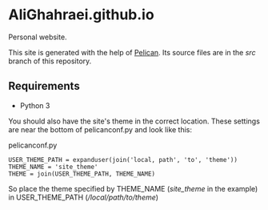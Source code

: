 # AliGhahraei.github.io
Personal website.

This site is generated with the help of [Pelican](https://blog.getpelican.com/). Its source files
are in the *src* branch of this repository.

## Requirements
* Python 3

You should also have the site's theme in the correct location. These settings are near the bottom of
pelicanconf.py and look like this:

pelicanconf.py

```python3
USER_THEME_PATH = expanduser(join('local, path', 'to', 'theme'))
THEME_NAME = 'site_theme'
THEME = join(USER_THEME_PATH, THEME_NAME)
```

So place the theme specified by THEME_NAME (*site_theme* in the example) in USER_THEME_PATH
(*/local/path/to/theme*)
